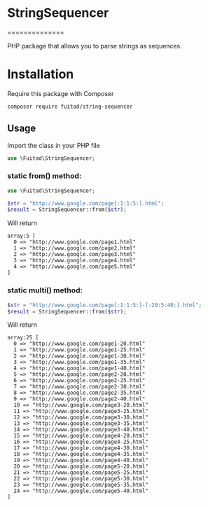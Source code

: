 # StringSequencer
==============

PHP package that allows you to parse strings as sequences.

# Installation

Require this package with Composer

```bash
composer require fuitad/string-sequencer
```

## Usage

Import the class in your PHP file

```php
use \Fuitad\StringSequencer;
```

### static from() method:

```php
use \Fuitad\StringSequencer;

$str = "http://www.google.com/page[:1:1:5:].html";
$result = StringSequencer::from($str);
```

Will return

    array:5 [
      0 => "http://www.google.com/page1.html"
      1 => "http://www.google.com/page2.html"
      2 => "http://www.google.com/page3.html"
      3 => "http://www.google.com/page4.html"
      4 => "http://www.google.com/page5.html"
    ]

### static multi() method:

```php
$str = "http://www.google.com/page[:1:1:5:]-[:20:5:40:].html";
$result = StringSequencer::from($str);
```

Will return

    array:25 [
      0 => "http://www.google.com/page1-20.html"
      1 => "http://www.google.com/page1-25.html"
      2 => "http://www.google.com/page1-30.html"
      3 => "http://www.google.com/page1-35.html"
      4 => "http://www.google.com/page1-40.html"
      5 => "http://www.google.com/page2-20.html"
      6 => "http://www.google.com/page2-25.html"
      7 => "http://www.google.com/page2-30.html"
      8 => "http://www.google.com/page2-35.html"
      9 => "http://www.google.com/page2-40.html"
      10 => "http://www.google.com/page3-20.html"
      11 => "http://www.google.com/page3-25.html"
      12 => "http://www.google.com/page3-30.html"
      13 => "http://www.google.com/page3-35.html"
      14 => "http://www.google.com/page3-40.html"
      15 => "http://www.google.com/page4-20.html"
      16 => "http://www.google.com/page4-25.html"
      17 => "http://www.google.com/page4-30.html"
      18 => "http://www.google.com/page4-35.html"
      19 => "http://www.google.com/page4-40.html"
      20 => "http://www.google.com/page5-20.html"
      21 => "http://www.google.com/page5-25.html"
      22 => "http://www.google.com/page5-30.html"
      23 => "http://www.google.com/page5-35.html"
      24 => "http://www.google.com/page5-40.html"
    ]


